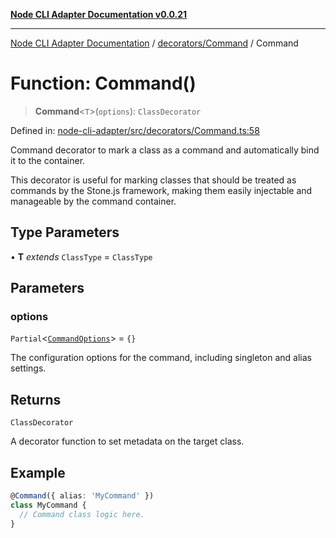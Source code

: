 [**Node CLI Adapter Documentation v0.0.21**](../../../README.md)

***

[Node CLI Adapter Documentation](../../../modules.md) / [decorators/Command](../README.md) / Command

# Function: Command()

> **Command**\<`T`\>(`options`): `ClassDecorator`

Defined in: [node-cli-adapter/src/decorators/Command.ts:58](https://github.com/stonemjs/node-cli-adapter/blob/8aa5733b805725e9383f05513594f3738beb3cb2/src/decorators/Command.ts#L58)

Command decorator to mark a class as a command and automatically bind it to the container.

This decorator is useful for marking classes that should be treated as commands by the Stone.js framework,
making them easily injectable and manageable by the command container.

## Type Parameters

• **T** *extends* `ClassType` = `ClassType`

## Parameters

### options

`Partial`\<[`CommandOptions`](../interfaces/CommandOptions.md)\> = `{}`

The configuration options for the command, including singleton and alias settings.

## Returns

`ClassDecorator`

A decorator function to set metadata on the target class.

## Example

```typescript
@Command({ alias: 'MyCommand' })
class MyCommand {
  // Command class logic here.
}
```
